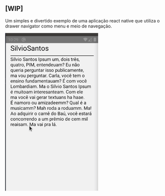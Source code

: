 ## [WIP]

Um simples e divertido exemplo de uma aplicação react native que utiliza o drawer navigator como menu e meio de navegação.

![](DrawerNavigator.gif)
